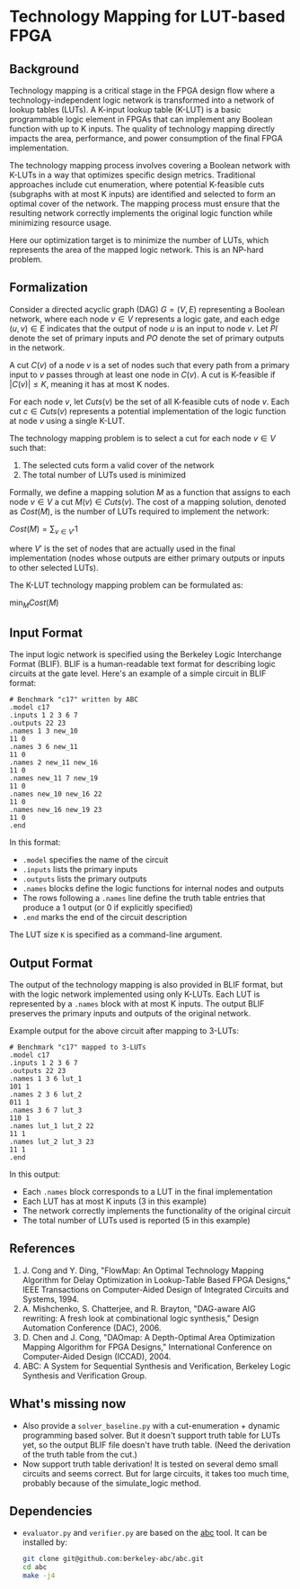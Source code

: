 # Technology Mapping for LUT-based FPGA


## Background

Technology mapping is a critical stage in the FPGA design flow where a technology-independent logic network is transformed into a network of lookup tables (LUTs). A K-input lookup table (K-LUT) is a basic programmable logic element in FPGAs that can implement any Boolean function with up to K inputs. The quality of technology mapping directly impacts the area, performance, and power consumption of the final FPGA implementation.

The technology mapping process involves covering a Boolean network with K-LUTs in a way that optimizes specific design metrics. Traditional approaches include cut enumeration, where potential K-feasible cuts (subgraphs with at most K inputs) are identified and selected to form an optimal cover of the network. The mapping process must ensure that the resulting network correctly implements the original logic function while minimizing resource usage.

Here our optimization target is to minimize the number of LUTs, which represents the area of the mapped logic network. This is an NP-hard problem. 

## Formalization

Consider a directed acyclic graph (DAG) $G = (V, E)$ representing a Boolean network, where each node $v \in V$ represents a logic gate, and each edge $(u, v) \in E$ indicates that the output of node $u$ is an input to node $v$. Let $PI$ denote the set of primary inputs and $PO$ denote the set of primary outputs in the network.

A cut $C(v)$ of a node $v$ is a set of nodes such that every path from a primary input to $v$ passes through at least one node in $C(v)$. A cut is K-feasible if $|C(v)| \leq K$, meaning it has at most K nodes.

For each node $v$, let $Cuts(v)$ be the set of all K-feasible cuts of node $v$. Each cut $c \in Cuts(v)$ represents a potential implementation of the logic function at node $v$ using a single K-LUT.

The technology mapping problem is to select a cut for each node $v \in V$ such that:
1. The selected cuts form a valid cover of the network
2. The total number of LUTs used is minimized

Formally, we define a mapping solution $M$ as a function that assigns to each node $v \in V$ a cut $M(v) \in Cuts(v)$. The cost of a mapping solution, denoted as $Cost(M)$, is the number of LUTs required to implement the network:

$Cost(M) = \sum_{v \in V'} 1$

where $V'$ is the set of nodes that are actually used in the final implementation (nodes whose outputs are either primary outputs or inputs to other selected LUTs).

The K-LUT technology mapping problem can be formulated as:

$\min_{M} Cost(M)$


## Input Format

The input logic network is specified using the Berkeley Logic Interchange Format (BLIF). BLIF is a human-readable text format for describing logic circuits at the gate level. Here's an example of a simple circuit in BLIF format:

```blif
# Benchmark "c17" written by ABC
.model c17
.inputs 1 2 3 6 7
.outputs 22 23
.names 1 3 new_10
11 0
.names 3 6 new_11
11 0
.names 2 new_11 new_16
11 0
.names new_11 7 new_19
11 0
.names new_10 new_16 22
11 0
.names new_16 new_19 23
11 0
.end
```

In this format:
- `.model` specifies the name of the circuit
- `.inputs` lists the primary inputs
- `.outputs` lists the primary outputs
- `.names` blocks define the logic functions for internal nodes and outputs
- The rows following a `.names` line define the truth table entries that produce a 1 output (or 0 if explicitly specified)
- `.end` marks the end of the circuit description

The LUT size `K` is specified as a command-line argument.

## Output Format

The output of the technology mapping is also provided in BLIF format, but with the logic network implemented using only K-LUTs. Each LUT is represented by a `.names` block with at most K inputs. The output BLIF preserves the primary inputs and outputs of the original network.

Example output for the above circuit after mapping to 3-LUTs:

```blif
# Benchmark "c17" mapped to 3-LUTs
.model c17
.inputs 1 2 3 6 7
.outputs 22 23
.names 1 3 6 lut_1
101 1
.names 2 3 6 lut_2
011 1
.names 3 6 7 lut_3
110 1
.names lut_1 lut_2 22
11 1
.names lut_2 lut_3 23
11 1
.end
```

In this output:
- Each `.names` block corresponds to a LUT in the final implementation
- Each LUT has at most K inputs (3 in this example)
- The network correctly implements the functionality of the original circuit
- The total number of LUTs used is reported (5 in this example)

## References
1. J. Cong and Y. Ding, "FlowMap: An Optimal Technology Mapping Algorithm for Delay Optimization in Lookup-Table Based FPGA Designs," IEEE Transactions on Computer-Aided Design of Integrated Circuits and Systems, 1994.
2. A. Mishchenko, S. Chatterjee, and R. Brayton, "DAG-aware AIG rewriting: A fresh look at combinational logic synthesis," Design Automation Conference (DAC), 2006.
3. D. Chen and J. Cong, "DAOmap: A Depth-Optimal Area Optimization Mapping Algorithm for FPGA Designs," International Conference on Computer-Aided Design (ICCAD), 2004.
4. ABC: A System for Sequential Synthesis and Verification, Berkeley Logic Synthesis and Verification Group.


## What's missing now
- Also provide a `solver_baseline.py` with a cut-enumeration + dynamic programming based solver. But it doesn't support truth table for LUTs yet, so the output BLIF file doesn't have truth table. (Need the derivation of the truth table from the cut.)
- Now support truth table derivation! It is tested on several demo small circuits and seems correct. But for large circuits, it takes too much time, probably because of the simulate_logic method. 

## Dependencies
- `evaluator.py` and `verifier.py` are based on the [abc](https://github.com/berkeley-abc/abc/tree/master) tool. It can be installed by: 
    ```bash
    git clone git@github.com:berkeley-abc/abc.git
    cd abc
    make -j4
    ```
